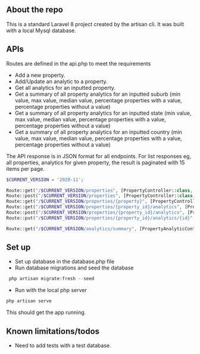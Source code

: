 
## About the repo
This is a standard Laravel 8 project created by the artisan cli. It was built with a local Mysql database.

## APIs

Routes are defined in the api.php to meet the requirements
- Add a new property. 
- Add/Update an analytic to a property.
- Get all analytics for an inputted property.
- Get a summary of all property analytics for an inputted suburb (min value, max value, median value, percentage properties with a value, percentage properties without a value)
- Get a summary of all property analytics for an inputted state (min value, max value, median value, percentage properties with a value, percentage properties without a value)
- Get a summary of all property analytics for an inputted country (min value, max value, median value, percentage properties with a value, percentage properties without a value)
 
The API response is in JSON format for all endpoints. For list responses eg, all properties, analytics for given
property, the result is paginated with 15 items per page. 


```php
$CURRENT_VERSION = '2020-11';

Route::get("/$CURRENT_VERSION/properties", [PropertyController::class, 'index']);
Route::post("/$CURRENT_VERSION/properties", [PropertyController::class, 'store']);
Route::get("/$CURRENT_VERSION/properties/{property}", [PropertyController::class, 'show']);
Route::get("/$CURRENT_VERSION/properties/{property_id}/analytics", [PropertyAnalyticController::class, 'showByProperty']);
Route::post("/$CURRENT_VERSION/properties/{property_id}/analytics", [PropertyAnalyticController::class, 'store']);
Route::put("/$CURRENT_VERSION/properties/{property_id}/analytics/{id}", [PropertyAnalyticController::class, 'update']);

Route::get("/$CURRENT_VERSION/analytics/summary", [PropertyAnalyticController::class, 'summary']);
```

## Set up

- Set up database in the database.php file 
- Run database migrations and seed the database
```php
 php artisan migrate:fresh --seed
```
- Run with the local php server
```php
php artisan serve
```
This should get the app running. 

## Known limitations/todos
- Need to add tests with a test database. 
